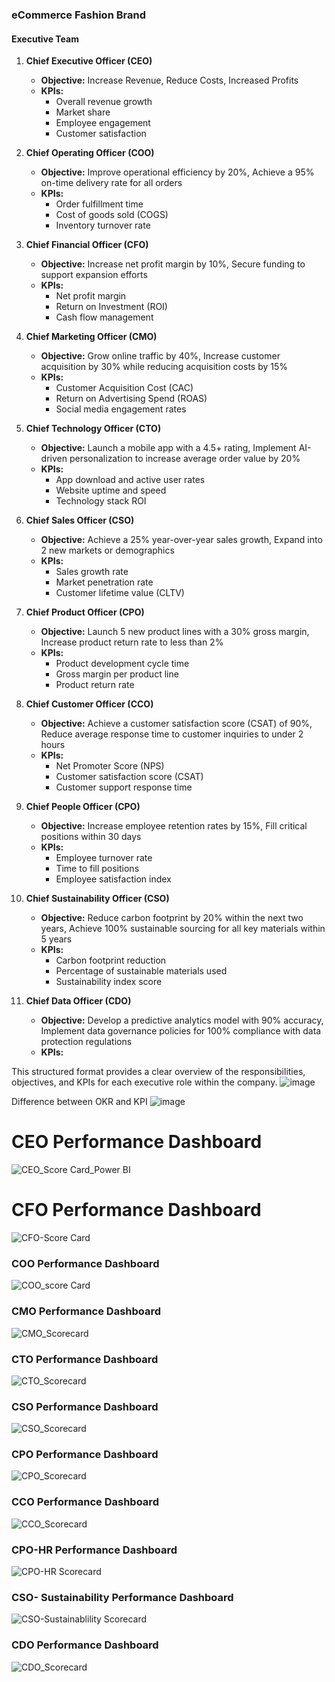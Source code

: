 ### eCommerce Fashion Brand

#### Executive Team

1. **Chief Executive Officer (CEO)**
   - **Objective:** Increase Revenue, Reduce Costs, Increased Profits
   - **KPIs:**
     - Overall revenue growth
     - Market share
     - Employee engagement
     - Customer satisfaction

2. **Chief Operating Officer (COO)**
   - **Objective:** Improve operational efficiency by 20%, Achieve a 95% on-time delivery rate for all orders
   - **KPIs:**
     - Order fulfillment time
     - Cost of goods sold (COGS)
     - Inventory turnover rate

3. **Chief Financial Officer (CFO)**
   - **Objective:** Increase net profit margin by 10%, Secure funding to support expansion efforts
   - **KPIs:**
     - Net profit margin
     - Return on Investment (ROI)
     - Cash flow management

4. **Chief Marketing Officer (CMO)**
   - **Objective:** Grow online traffic by 40%, Increase customer acquisition by 30% while reducing acquisition costs by 15%
   - **KPIs:**
     - Customer Acquisition Cost (CAC)
     - Return on Advertising Spend (ROAS)
     - Social media engagement rates

5. **Chief Technology Officer (CTO)**
   - **Objective:** Launch a mobile app with a 4.5+ rating, Implement AI-driven personalization to increase average order value by 20%
   - **KPIs:**
     - App download and active user rates
     - Website uptime and speed
     - Technology stack ROI

6. **Chief Sales Officer (CSO)**
   - **Objective:** Achieve a 25% year-over-year sales growth, Expand into 2 new markets or demographics
   - **KPIs:**
     - Sales growth rate
     - Market penetration rate
     - Customer lifetime value (CLTV)

7. **Chief Product Officer (CPO)**
   - **Objective:** Launch 5 new product lines with a 30% gross margin, Increase product return rate to less than 2%
   - **KPIs:**
     - Product development cycle time
     - Gross margin per product line
     - Product return rate

8. **Chief Customer Officer (CCO)**
   - **Objective:** Achieve a customer satisfaction score (CSAT) of 90%, Reduce average response time to customer inquiries to under 2 hours
   - **KPIs:**
     - Net Promoter Score (NPS)
     - Customer satisfaction score (CSAT)
     - Customer support response time

9. **Chief People Officer (CPO)**
   - **Objective:** Increase employee retention rates by 15%, Fill critical positions within 30 days
   - **KPIs:**
     - Employee turnover rate
     - Time to fill positions
     - Employee satisfaction index

10. **Chief Sustainability Officer (CSO)**
    - **Objective:** Reduce carbon footprint by 20% within the next two years, Achieve 100% sustainable sourcing for all key materials within 5 years
    - **KPIs:**
      - Carbon footprint reduction
      - Percentage of sustainable materials used
      - Sustainability index score

11. **Chief Data Officer (CDO)**
    - **Objective:** Develop a predictive analytics model with 90% accuracy, Implement data governance policies for 100% compliance with data protection regulations
    - **KPIs:**
   
      		
This structured format provides a clear overview of the responsibilities, objectives, and KPIs for each executive role within the company.
![image](https://github.com/Dillipmeher/Project/assets/143451788/a6eefc17-bb5e-4ca8-ba17-74d3b1f3d729)

Difference between OKR and KPI
![image](https://github.com/Dillipmeher/Project/assets/143451788/d542360e-cc03-4dd1-9fd4-393d7a1aba91)

# CEO Performance Dashboard

![CEO_Score Card_Power BI](https://github.com/Dillipmeher/E-commerce_Fashion_Project-PowerBI/assets/143451788/ae55becc-b21b-47d2-9cf1-057ff061f67b)


# CFO Performance Dashboard

![CFO-Score Card](https://github.com/Dillipmeher/E-commerce_Fashion_Project-PowerBI/assets/143451788/6df34e55-b24b-4b7f-a65f-488a2ec7674b)


### COO Performance Dashboard

![COO_score Card](https://github.com/Dillipmeher/E-commerce_Fashion_Project-PowerBI/assets/143451788/d1973407-aab2-4844-a169-e9a08d79a630)


### CMO Performance Dashboard

![CMO_Scorecard](https://github.com/Dillipmeher/E-commerce_Fashion_Project-PowerBI/assets/143451788/9fc78024-060d-456c-848f-970ad6668bc6)

### CTO Performance Dashboard

![CTO_Scorecard](https://github.com/Dillipmeher/E-commerce_Fashion_Project-PowerBI/assets/143451788/861ada4e-331a-4e9c-9881-7e80870c4aee)

### CSO Performance Dashboard

![CSO_Scorecard](https://github.com/Dillipmeher/E-commerce_Fashion_Project-PowerBI/assets/143451788/3a024f86-b8f7-4e76-b46d-432edb40ed69)

### CPO Performance Dashboard

![CPO_Scorecard](https://github.com/Dillipmeher/E-commerce_Fashion_Project-PowerBI/assets/143451788/66f0ffd3-bb64-4b91-8926-fc6c639950d4)

### CCO Performance Dashboard

![CCO_Scorecard](https://github.com/Dillipmeher/E-commerce_Fashion_Project-PowerBI/assets/143451788/5a3be883-b5db-4e1b-aafb-ab4bc3895ad8)

###  CPO-HR Performance Dashboard

![CPO-HR Scorecard](https://github.com/Dillipmeher/E-commerce_Fashion_Project-PowerBI/assets/143451788/923259b1-3339-46a2-a36c-b3d9ab74cb7d)

### CSO- Sustainability Performance Dashboard

![CSO-Sustainablility Scorecard](https://github.com/Dillipmeher/E-commerce_Fashion_Project-PowerBI/assets/143451788/2ce1b2e2-8db7-45bc-b62e-e53a3a7ef79f)

### CDO Performance Dashboard

![CDO_Scorecard](https://github.com/Dillipmeher/E-commerce_Fashion_Project-PowerBI/assets/143451788/dae138d0-0299-4340-86ce-e319fd350f51)



